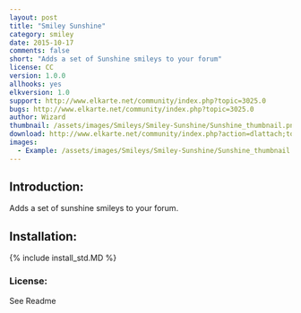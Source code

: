 ```yaml
---
layout: post
title: "Smiley Sunshine"
category: smiley
date: 2015-10-17
comments: false
short: "Adds a set of Sunshine smileys to your forum"
license: CC
version: 1.0.0
allhooks: yes
elkversion: 1.0
support: http://www.elkarte.net/community/index.php?topic=3025.0
bugs: http://www.elkarte.net/community/index.php?topic=3025.0
author: Wizard
thumbnail: /assets/images/Smileys/Smiley-Sunshine/Sunshine_thumbnail.png
download: http://www.elkarte.net/community/index.php?action=dlattach;topic=3025.0;attach=2999
images:
  - Example: /assets/images/Smileys/Smiley-Sunshine/Sunshine_thumbnail.png
---
```


## Introduction:
Adds a set of sunshine smileys to your forum.

## Installation:
{% include install_std.MD %}

### License:
See Readme